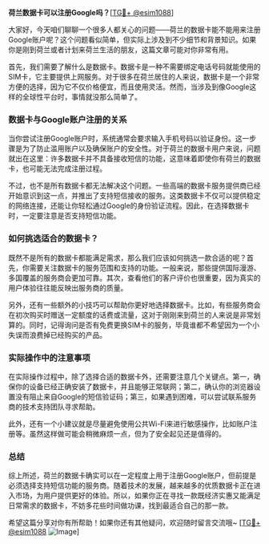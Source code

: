 **荷兰数据卡可以注册Google吗？**[[TG💪+ @esim1088](https://t.me/s/esim1088)]

大家好，今天咱们聊聊一个很多人都关心的问题——荷兰的数据卡能不能用来注册Google账户呢？这个问题看似简单，但实际上涉及到不少细节和背景知识。如果你是刚到荷兰或者计划来荷兰生活的朋友，这篇文章可能对你非常有用。

首先，我们需要了解什么是数据卡。数据卡是一种不需要绑定电话号码就能使用的SIM卡，它主要提供上网服务。对于很多在荷兰居住的人来说，数据卡是一个非常方便的选择，因为它不仅价格便宜，而且使用灵活。然而，当涉及到像Google这样的全球性平台时，事情就没那么简单了。

### 数据卡与Google账户注册的关系

当你尝试注册Google账户时，系统通常会要求输入手机号码以验证身份。这一步骤是为了防止滥用账户以及确保账户的安全性。对于荷兰的数据卡用户来说，问题就出在这里：许多数据卡并不具备接收短信的功能，这意味着即使你有荷兰的数据卡，也可能无法完成注册过程。

不过，也不是所有数据卡都无法解决这个问题。一些高端的数据卡服务提供商已经开始意识到这一点，并推出了支持短信接收的服务。这类数据卡不仅可以提供稳定的网络连接，还能让你轻松通过Google的身份验证流程。因此，在选择数据卡时，一定要注意是否支持短信功能。

### 如何挑选适合的数据卡？

既然不是所有的数据卡都能满足需求，那么我们应该如何挑选一款合适的呢？首先，你需要关注数据卡的服务范围和支持的功能。一般来说，那些提供国际漫游、多国覆盖的服务商会更加可靠。其次，查看他们的客户评价也很重要，因为真实的用户体验往往能反映出服务商的质量。

另外，还有一些额外的小技巧可以帮助你更好地选择数据卡。比如，有些服务商会在初次购买时赠送一定额度的话费或流量，这对于刚刚来到荷兰的人来说是非常划算的。同时，记得询问是否有免费更换SIM卡的服务，毕竟谁都不希望因为一个小失误而浪费掉已经购买的产品。

### 实际操作中的注意事项

在实际操作过程中，除了选择合适的数据卡外，还需要注意几个关键点。第一，确保你的设备已经正确安装了数据卡，并且能够正常联网；第二，确认你的浏览器设置没有阻止来自Google的短信验证码；第三，如果遇到困难，可以尝试联系服务商的技术支持团队寻求帮助。

此外，还有一个小建议就是尽量避免使用公共Wi-Fi来进行敏感操作，比如账户注册等。虽然这样做可能会稍微麻烦一点，但为了安全起见还是值得的。

### 总结

综上所述，荷兰的数据卡确实可以在一定程度上用于注册Google账户，但前提是必须选择支持短信功能的服务商。随着技术的发展，越来越多的优质数据卡正在进入市场，为用户提供更好的体验。所以，如果你正在寻找一款既经济实惠又能满足日常需求的数据卡，不妨多花些时间做功课，找到最适合自己的那一款。

希望这篇分享对你有所帮助！如果你还有其他疑问，欢迎随时留言交流哦~ [[TG💪+ @esim1088](https://t.me/s/esim1088) ![Image](https://i.postimg.cc/4NQfJmqS/Snipaste-2025-05-13-00-14-12.png)]